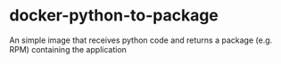# docker-python-to-package
An simple image that receives python code and returns a package (e.g. RPM) containing the application

